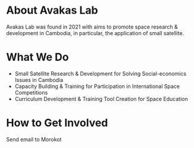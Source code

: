# About Avakas Lab
Avakas Lab was found in 2021 with aims to promote space research & development in Cambodia, in particular, the application of small satellite.

# What We Do
* Small Satellite Research & Development for Solving Social-economics Issues in Cambodia
* Capacity Building & Training for Participation in International Space Competitions
* Curriculum Development & Training Tool Creation for Space Education

# How to Get Involved
Send email to Morokot
